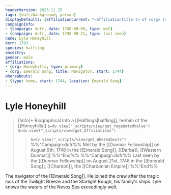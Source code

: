 ```yaml
---
headerVersion: 2023.11.25
tags: [dufr/background, person]
displayDefaults: {affiliationCurrent: "<affiliationtitle:t> of <org> (since <startDate>)", whereaboutsParty: "<met:u> by <person> on <target> in <current:3>"}
campaignInfo: 
- {campaign: dufr, date: 1748-08-09, type: met}
- {campaign: dufr, date: 1748-08-21, type: last seen}
name: Lyle Honeyhill
born: 1703
species: halfling
ancestry:
gender: male
affiliations: 
- {org: Honeyhills, type: primary}
- {org: Emerald Song, title: Navigator, start: 1744}
whereabouts: 
- {type: home, start: 1744, location: Emerald Song}
---
```

# Lyle Honeyhill
>[!info]+ Biographical Info
> a [[Halflings|halfling]], he/him of the [[Honeyhills]]
> `$=dv.view("_scripts/view/get_PageDatedValue")`
> `$=dv.view("_scripts/view/get_Affiliations")`
>> `$=dv.view("_scripts/view/get_Whereabouts")`
>> %%^Campaign:dufr%% Met by the [[Dunmar Fellowship]] on August 9th, 1748 in the [[Emerald Song]], [[Darba]], [[Western Dunmar]] %%^End%%
>> %%^Campaign:dufr%% Last seen by the [[Dunmar Fellowship]] on August 21st, 1748 in the [[Emerald Song]], [[Chardon]], the [[Chardonian Empire]] %%^End%%

The navigator of the [[Emerald Song]]. He joined the crew after the tragic loss of the Twilight Breeze and the Starlight Bough, his family's ships. Lyle knows the waters of the Nevos Sea exceedingly well. 